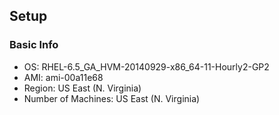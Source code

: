 ## Setup

### Basic Info

* OS: RHEL-6.5_GA_HVM-20140929-x86_64-11-Hourly2-GP2
* AMI: ami-00a11e68
* Region: US East (N. Virginia)
* Number of Machines: US East (N. Virginia)

